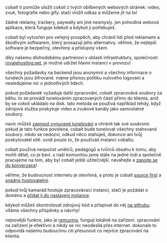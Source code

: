 <script lang="ts">
    import { t } from "$lib/i18n/translations";
    import { partners, contacts, docs } from "$lib/env";

    import SectionHeading from "$components/misc/SectionHeading.svelte";
</script>

<section id="summary">
<SectionHeading
    title={$t("about.heading.summary")}
    sectionId="summary"
/>

cobalt ti pomůže uložit cokoli z tvých oblíbených webových stránek: video, zvuk,
fotografie nebo gify. stačí vložit odkaz a můžeme jít na to!

žádné reklamy, trackery, paywally ani jiné nesmysly. jen pohodlná webová
aplikace, která funguje kdekoli a kdykoli ji potřebuješ.
</section>

<section id="motivation">
<SectionHeading
    title={$t("about.heading.motivation")}
    sectionId="motivation"
/>

cobalt byl vytvořen pro veřejný prospěch, aby chránil lidi před reklamami a
škodlivým softwarem, který prosazují jeho alternativy. věříme, že nejlepší
software je bezpečný, otevřený a přístupný všem.

díky našemu dlohodobému partnerovi v oblasti infrastruktury, společnosti
[royalehosting.net]({partners.royalehosting}), je možné udržet hlavní instanci v
provozu!
</section>

<section id="privacy">
<SectionHeading
    title={$t("about.heading.privacy")}
    sectionId="privacy"
/>

všechny požadavky na backend jsou anonymní a všechny informace o tunelech jsou
šifrované. máme přísnou politiku nulového logování a nesledujeme *nic* o
jednotlivých lidech.

pokud požadavek vyžaduje další zpracování, cobalt zpracovává soubory za běhu. to
se provádí tunelováním zpracovaných částí přímo do klienta, aniž by se cokoli
ukládalo na disk. tato metoda se používá například tehdy, když zdrojová služba
poskytuje video a zvukové kanály jako samostatné soubory.

navíc můžeš [zapnout vynucené tunelování](/settings/privacy#tunnel) a chránit
tak své soukromí. pokud je tato funkce povolena, cobalt bude tunelovat všechny
stahované soubory. nikdo se nedozví, odkud něco stahuješ, dokonce ani tvůj
poskytovatel sítě. uvidí pouze to, že používáš instanci cobaltu.
</section>

<section id="community">
<SectionHeading
    title={$t("about.heading.community")}
    sectionId="community"
/>

cobalt používá nespočet umělců, pedagogů a tvůrců obsahu k tomu, aby mohli
dělat, co je baví. s naší komunitou jsme stále na jedné lodi a společně
pracujeme na tom, aby byl cobalt ještě užitečnější. neváhejte a [zapojte se do
konverzace](/about/community)!

věříme, že budoucnost internetu je otevřená, a proto je cobalt [source
first](https://sourcefirst.com/) a [snadno
hostovatelný]({docs.instanceHosting}).

pokud tvůj kamarád hostuje zpracovávací instanci, stačí je požádat o doménu a
[přidat ji do nastavení instance](/settings/instances#community).

kdykoli můžeš zkontrolovat zdrojový kód a přispívat do něj [na
githubu]({contacts.github}). vítáme všechny příspěvky a návrhy!
</section>

<section id="local">
<SectionHeading
    title={$t("about.heading.local")}
    sectionId="local"
/>

nejnovější funkce, jako je [remuxing](/remux), fungují lokálně na zařízení.
zpracování na zařízení je efektivní a nikdy se nic neodesílá přes internet.
dokonale to odpovídá našemu budoucímu cíli přesunout co nejvíce zpracování na
klienta.
</section>
